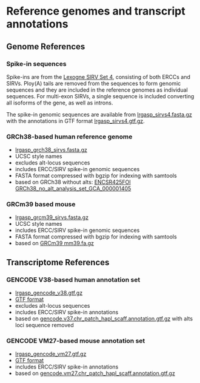 # Reference genomes and transcript annotations

## Genome References

### Spike-in sequences

Spike-ins are from the [Lexogne SIRV Set 4](https://www.lexogen.com/wp-content/uploads/2020/07/SIRV_Set4_Sequences_200709a.zip),
consisting of both ERCCs and SIRVs.  Ploy(A) tails are removed from the
sequences to form genomic sequences and they are included in the reference
genomes as individual sequences.  For multi-exon SIRVs, a single sequence is
included converting all isoforms of the gene, as well as introns.

The spike-in genomic sequences are available from [lrgasp_sirvs4.fasta.gz](syn2FIXME)
with the annotations in GTF format [lrgasp_sirvs4.gtf.gz](syn3FIXME).

### GRCh38-based human reference genome

* [lrgasp_grch38_sirvs.fasta.gz](synFIXME)
* UCSC style names
* excludes alt-locus sequences
* includes ERCC/SIRV spike-in genomic sequences
* FASTA format compressed with bgzip for indexing with samtools
* based on GRCh38 without alts: [ENCSR425FOI GRCh38_no_alt_analysis_set_GCA_000001405](https://www.encodeproject.org/files/GRCh38_no_alt_analysis_set_GCA_000001405.15/@@download/GRCh38_no_alt_analysis_set_GCA_000001405.15.fasta.gz)

### GRCm39 based mouse

* [lrgasp_grcm39_sirvs.fasta.gz](syn0FIXME)
* UCSC style names
* includes ERCC/SIRV spike-in genomic sequences
* FASTA format compressed with bgzip for indexing with samtools
* based on [GRCm39 mm39.fa.gz](https://hgdownload.soe.ucsc.edu/goldenPath/mm39/bigZips/mm39.fa.gz)

## Transcriptome References

### GENCODE V38-based human annotation set

* [lrgasp_gencode_v38.gtf.gz](syn0FIXME)
* [GTF format](https://uswest.ensembl.org/info/website/upload/gff.html)
* excludes alt-locus sequences
* includes ERCC/SIRV spike-in annotations
* based on [gencode.v37.chr_patch_hapl_scaff.annotation.gtf.gz](ftp://ftp.ebi.ac.uk/pub/databases/gencode/Gencode_human/release_37/gencode.v37.chr_patch_hapl_scaff.annotation.gtf.gz) with alts loci sequence removed

### GENCODE VM27-based mouse annotation set

* [lrgasp_gencode_vm27.gtf.gz](syn0FIXME)
* [GTF format](https://uswest.ensembl.org/info/website/upload/gff.html)
* includes ERCC/SIRV spike-in annotations
* based on [gencode.vm27.chr_patch_hapl_scaff.annotation.gtf.gz](ftp://ftp.ebi.ac.uk/pub/databases/gencode/Gencode_mouse/release_M26/gencode.vM27.chr_patch_hapl_scaff.annotation.gtf.gz)

